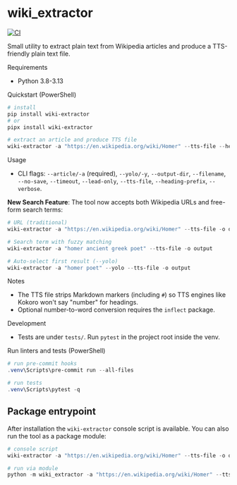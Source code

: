 # wiki_extractor

[![CI](https://github.com/patrickdeanbrown/wiki_extractor/actions/workflows/python-tests.yml/badge.svg)](https://github.com/patrickdeanbrown/wiki_extractor/actions/workflows/python-tests.yml)

Small utility to extract plain text from Wikipedia articles and produce a TTS-friendly plain text file.

Requirements
- Python 3.8-3.13

Quickstart (PowerShell)

```powershell
# install
pip install wiki-extractor
# or
pipx install wiki-extractor

# extract an article and produce TTS file
wiki-extractor -a "https://en.wikipedia.org/wiki/Homer" --tts-file --heading-prefix "Section:" -o output
```

Usage

- CLI flags: `--article/-a` (required), `--yolo/-y`, `--output-dir`, `--filename`, `--no-save`, `--timeout`, `--lead-only`, `--tts-file`, `--heading-prefix`, `--verbose`.

**New Search Feature**: The tool now accepts both Wikipedia URLs and free-form search terms:

```powershell
# URL (traditional)
wiki-extractor -a "https://en.wikipedia.org/wiki/Homer" --tts-file -o output

# Search term with fuzzy matching
wiki-extractor -a "homer ancient greek poet" --tts-file -o output

# Auto-select first result (--yolo)
wiki-extractor -a "homer poet" --yolo --tts-file -o output
```

Notes
- The TTS file strips Markdown markers (including `#`) so TTS engines like Kokoro won't say "number" for headings.
- Optional number-to-word conversion requires the `inflect` package.

Development
- Tests are under `tests/`. Run `pytest` in the project root inside the venv.

Run linters and tests (PowerShell)

```powershell
# run pre-commit hooks
.venv\Scripts\pre-commit run --all-files

# run tests
.venv\Scripts\pytest -q
```

Package entrypoint
------------------

After installation the `wiki-extractor` console script is available. You can also run the tool as a package module:

```powershell
# console script
wiki-extractor -a "https://en.wikipedia.org/wiki/Homer" --tts-file -o output

# run via module
python -m wiki_extractor -a "https://en.wikipedia.org/wiki/Homer" --tts-file -o output
```

